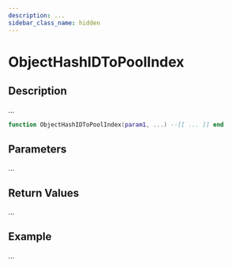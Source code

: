 ```yaml
---
description: ...
sidebar_class_name: hidden
---
```


# ObjectHashIDToPoolIndex

## Description

...

```lua
function ObjectHashIDToPoolIndex(param1, ...) --[[ ... ]] end
```

## Parameters

...

## Return Values

...

## Example

...

